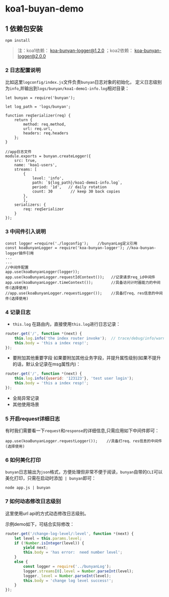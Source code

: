 # koa1-buyan-demo

## 1 依赖包安装
```
npm install
```
> 注：koa1依赖： koa-bunyan-logger@1.2.0 ；koa2依赖： koa-bunyan-logger@2.0.0

### 2 日志配置说明
比如这里`logconfig/index.js`文件负责`bunyan`日志对象的初始化，
定义日志级别为`info`,并输出到`logs/bunyan/koa1-demo1-info.log`相对目录：

```
let bunyan = require('bunyan');

let log_path = 'logs/bunyan';

function reqSerializer(req) {
    return {
        method: req.method,
        url: req.url,
        headers: req.headers
    };
}

//app日志文件
module.exports = bunyan.createLogger({
    src: true,
    name: 'koa1-users',
    streams: [
        {
            level: 'info',
            path: `${log_path}/koa1-demo1-info.log`,
            period: '1d',   // daily rotation
            count: 30        // keep 30 back copies
        },
        ],
    serializers: {
        req: reqSerializer
    }
});
```

### 3 中间件引入说明
```
const logger =require('./logconfig');    //bunyanLog定义引用
const koaBunyanLogger = require('koa-bunyan-logger'); //koa-bunyan-logger插件引用
...
...
//中间件配置
app.use(koaBunyanLogger(logger));
app.use(koaBunyanLogger.requestIdContext());   //记录请求req_id中间件
app.use(koaBunyanLogger.timeContext());        //具备访问计时器能力的中间件(选择使用)
//app.use(koaBunyanLogger.requestLogger());    //具备打req、res信息的中间件(选择使用)
```

### 4 记录日志
* `this.log`
在路由内，直接使用`this.log`进行日志记录：

```  javascript
router.get('/', function *(next) {
    this.log.info('the index router invoke');  // trace/debug/info/warn/error/fatal
    this.body = 'this a index resp!';
});
```
* 要附加其他重要字段
如果要附加其他业务字段，并提升属性级别(如果不提升的话，默认全记录在msg属性内)：

```  javascript
router.get('/', function *(next) {
    this.log.info({userid: '123123'}, 'test user login');
    this.body = 'this a index resp!';
});
```

* 全局异常记录
* 其他使用场景

### 5 开启request详细日志
有时我们需要看一下`request`和`response`的详细信息,只需应用如下中间件即可：

```
app.use(koaBunyanLogger.requestLogger());    //具备打req、res信息的中间件(选择使用)
```

### 6 如何美化打印
`bunyan`日志输出为`json`格式，方便处理但非常不便于阅读，`bunyan`自带的`CLI`可以美化打印，只需在启动时添加` | bunyan`即可：
```
node app.js | bunyan
```

### 7 如何动态修改日志级别
这里使用url api的方式动态修改日志级别。

示例demo如下，可结合实际修改：
```    javascript
router.get('/change-log-level/:level', function *(next) {
    let level = this.params.level;
    if (!Number.isInteger(level)) {
        yield next;
        this.body = 'has error:  need number level';
    }
    else {
        const logger = require('../bunyanLog');
        logger.streams[0].level = Number.parseInt(level);
        logger._level = Number.parseInt(level);
        this.body = 'change log level success!';
    }
});
```


